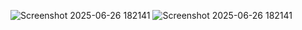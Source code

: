 ![Screenshot 2025-06-26 182141](https://github.com/user-attachments/assets/f4dcd68c-e8a9-4b12-b1ff-dd1c231d036b)
![Screenshot 2025-06-26 182141](https://github.com/user-attachments/assets/f4dcd68c-e8a9-4b12-b1ff-dd1c231d036b)
